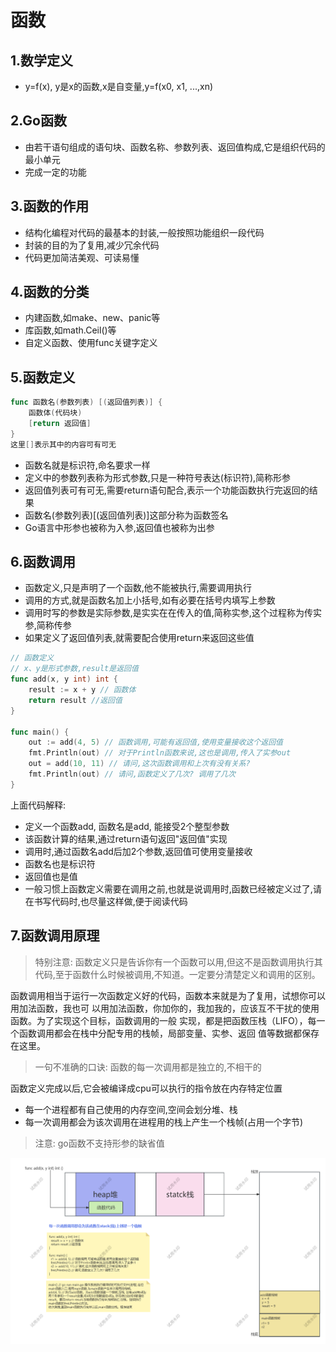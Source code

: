 # 函数

## 1.数学定义

- y=f(x), y是x的函数,x是自变量,y=f(x0, x1, ...,xn)

## 2.Go函数

- 由若干语句组成的语句块、函数名称、参数列表、返回值构成,它是组织代码的最小单元
- 完成一定的功能

## 3.函数的作用

- 结构化编程对代码的最基本的封装,一般按照功能组织一段代码
- 封装的目的为了复用,减少冗余代码
- 代码更加简洁美观、可读易懂

## 4.函数的分类

- 内建函数,如make、new、panic等
- 库函数,如math.Ceil()等
- 自定义函数、使用func关键字定义

## 5.函数定义

```go
func 函数名(参数列表) [(返回值列表)] {
    函数体(代码块)
    [return 返回值]
}
这里[]表示其中的内容可有可无
```

- 函数名就是标识符,命名要求一样
- 定义中的参数列表称为形式参数,只是一种符号表达(标识符),简称形参
- 返回值列表可有可无,需要return语句配合,表示一个功能函数执行完返回的结果
- 函数名(参数列表)[(返回值列表)]这部分称为函数签名
- Go语言中形参也被称为入参,返回值也被称为出参

## 6.函数调用

- 函数定义,只是声明了一个函数,他不能被执行,需要调用执行
- 调用的方式,就是函数名加上小括号,如有必要在括号内填写上参数
- 调用时写的参数是实际参数,是实实在在传入的值,简称实参,这个过程称为传实参,简称传参
- 如果定义了返回值列表,就需要配合使用return来返回这些值

```go
// 函数定义
// x、y是形式参数,result是返回值
func add(x, y int) int {
    result := x + y // 函数体
    return result //返回值
}

func main() {
    out := add(4, 5) // 函数调用,可能有返回值,使用变量接收这个返回值
    fmt.Println(out) // 对于Println函数来说,这也是调用,传入了实参out
    out = add(10, 11) // 请问,这次函数调用和上次有没有关系?
    fmt.Println(out) // 请问,函数定义了几次? 调用了几次
}
```

上面代码解释:

- 定义一个函数add, 函数名是add, 能接受2个整型参数
- 该函数计算的结果,通过return语句返回"返回值"实现
- 调用时,通过函数名add后加2个参数,返回值可使用变量接收
- 函数名也是标识符
- 返回值也是值
- 一般习惯上函数定义需要在调用之前,也就是说调用时,函数已经被定义过了,请在书写代码时,也尽量这样做,便于阅读代码

## 7.函数调用原理

>  特别注意: 函数定义只是告诉你有一个函数可以用,但这不是函数调用执行其代码,至于函数什么时候被调用,不知道。一定要分清楚定义和调用的区别。

函数调用相当于运行一次函数定义好的代码，函数本来就是为了复用，试想你可以用加法函数，我也可 以用加法函数，你加你的，我加我的，应该互不干扰的使用函数。为了实现这个目标，函数调用的一般 实现，都是把函数压栈（LIFO），每一个函数调用都会在栈中分配专用的栈帧，局部变量、实参、返回 值等数据都保存在这里。

> 一句不准确的口诀: 函数的每一次调用都是独立的,不相干的

函数定义完成以后,它会被编译成cpu可以执行的指令放在内存特定位置

- 每一个进程都有自己使用的内存空间,空间会划分堆、栈
- 每一次调用都会为该次调用在进程用的栈上产生一个栈帧(占用一个字节)

> 注意: go函数不支持形参的缺省值

![函数调用原理](./%E5%87%BD%E6%95%B0.assets/%E5%87%BD%E6%95%B0%E8%B0%83%E7%94%A8%E5%8E%9F%E7%90%86.png)



























